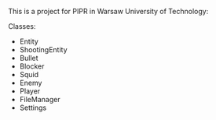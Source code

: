 This is a project for PIPR in Warsaw University of Technology:

Classes:
  - Entity
  - ShootingEntity
  - Bullet
  - Blocker
  - Squid
  - Enemy
  - Player
  - FileManager
  - Settings
